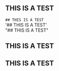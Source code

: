 ## THIS IS A TEST  
`## THIS IS A TEST`  
'## THIS IS A TEST'  
"## THIS IS A TEST"  
 ## THIS IS A TEST  
  ## THIS IS A TEST  


